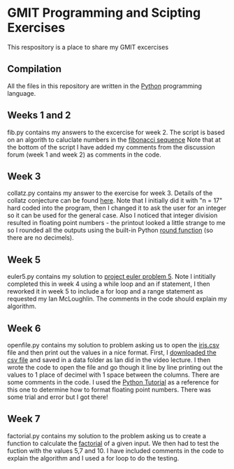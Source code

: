 # GMIT Programming and Scipting Exercises
This respository is a place to share my GMIT excercises
## Compilation
All the files in this repository are written in the [Python](https://www.python.org/) programming language.
## Weeks 1 and 2
fib.py contains my answers to the excercise for week 2. The script is based on an algorith to caluclate numbers in the [fibonacci sequence](https://en.wikipedia.org/wiki/Fibonacci_number)
Note that at the bottom of the script I have added my comments from the discussion forum (week 1 and week 2) as comments in the code.
## Week 3
collatz.py contains my answer to the exercise for week 3. Details of the collatz conjecture can be found [here](https://en.wikipedia.org/wiki/Collatz_conjecture).
Note that I initially did it with "n = 17" hard coded into the program, then I changed it to ask the user for an integer so it can be used for the general case.
Also I noticed that integer division resulted in floating point numbers - the printout looked a little strange to me so I rounded all the outputs using the built-in Python [round function](https://docs.python.org/3/library/functions.html#round) (so there are no decimels).
## Week 5
euler5.py contains my solution to [project euler problem 5](https://projecteuler.net/problem=5).
Note I intitially completed this in week 4 using a while loop and an if statement, I then reworked it in week 5 to include a for loop and a range statement as requested my Ian McLoughlin. The comments in the code should explain my algorithm.
## Week 6
openfile.py contains my solution to problem asking us to open the [iris.csv](https://en.wikipedia.org/wiki/Iris_flower_data_set) file and then print out the values in a nice format. First, I [downloaded the csv file](http://archive.ics.uci.edu/ml/datasets/Iris) and saved in a data folder as Ian did in the video lecture. I then wrote the code to open the file and go though it line by line printing out the values to 1 place of decimel with 1 space between the columns. There are some comments in the code. I used the [Python Tutorial](https://docs.python.org/3/tutorial/) as a reference for this one to determine how to format floating point numbers. There was some trial and error but I got there!
## Week 7
factorial.py contains my solution to the problem asking us to create a function to calculate the [factorial](https://en.wikipedia.org/wiki/Factorial) of a given input. We then had to test the fuction with the values 5,7 and 10. I have included comments in the code to explain the algorithm and I used a for loop to do the testing.
